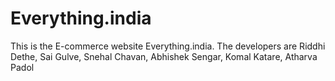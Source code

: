 # Everything.india
This is the E-commerce website Everything.india. The developers are Riddhi Dethe, Sai Gulve, Snehal Chavan, Abhishek Sengar, Komal Katare, Atharva Padol 
